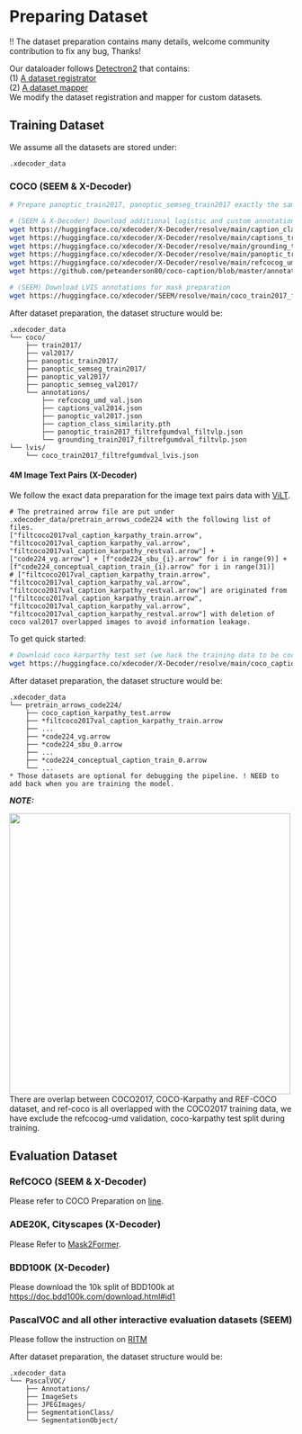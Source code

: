 # Preparing Dataset

:bangbang: The dataset preparation contains many details, welcome community contribution to fix any bug, Thanks!

Our dataloader follows [Detectron2](https://github.com/facebookresearch/detectron2) that contains: <br/>
(1) [A dataset registrator](datasets/registration) <br/>
(2) [A dataset mapper](datasets/dataset_mappers) <br/>
We modify the dataset registration and mapper for custom datasets.

## Training Dataset
We assume all the datasets are stored under:
```
.xdecoder_data
```

### COCO (SEEM & X-Decoder)

```sh
# Prepare panoptic_train2017, panoptic_semseg_train2017 exactly the same as [Mask2Fomer](https://github.com/facebookresearch/Mask2Former/tree/main/datasets)

# (SEEM & X-Decoder) Download additional logistic and custom annotation files to .xdecoder_data/coco/annotations
wget https://huggingface.co/xdecoder/X-Decoder/resolve/main/caption_class_similarity.pth
wget https://huggingface.co/xdecoder/X-Decoder/resolve/main/captions_train2017_filtrefgumdval_filtvlp.json
wget https://huggingface.co/xdecoder/X-Decoder/resolve/main/grounding_train2017_filtrefgumdval_filtvlp.json
wget https://huggingface.co/xdecoder/X-Decoder/resolve/main/panoptic_train2017_filtrefgumdval_filtvlp.json
wget https://huggingface.co/xdecoder/X-Decoder/resolve/main/refcocog_umd_val.json
wget https://github.com/peteanderson80/coco-caption/blob/master/annotations/captions_val2014.json

# (SEEM) Download LVIS annotations for mask preparation
wget https://huggingface.co/xdecoder/SEEM/resolve/main/coco_train2017_filtrefgumdval_lvis.json
```

After dataset preparation, the dataset structure would be:
```
.xdecoder_data
└── coco/
    ├── train2017/
    ├── val2017/
    ├── panoptic_train2017/
    ├── panoptic_semseg_train2017/
    ├── panoptic_val2017/
    ├── panoptic_semseg_val2017/
    └── annotations/
        ├── refcocog_umd_val.json
        ├── captions_val2014.json
        ├── panoptic_val2017.json
        ├── caption_class_similarity.pth
        ├── panoptic_train2017_filtrefgumdval_filtvlp.json
        └── grounding_train2017_filtrefgumdval_filtvlp.json
└── lvis/
    └── coco_train2017_filtrefgumdval_lvis.json
```

#### 4M Image Text Pairs (X-Decoder)
We follow the exact data preparation for the image text pairs data with [ViLT](https://github.com/dandelin/ViLT/blob/master/DATA.md).
```
# The pretrained arrow file are put under .xdecoder_data/pretrain_arrows_code224 with the following list of files.
["filtcoco2017val_caption_karpathy_train.arrow", "filtcoco2017val_caption_karpathy_val.arrow", "filtcoco2017val_caption_karpathy_restval.arrow"] + ["code224_vg.arrow"] + [f"code224_sbu_{i}.arrow" for i in range(9)] + [f"code224_conceptual_caption_train_{i}.arrow" for i in range(31)]
# ["filtcoco2017val_caption_karpathy_train.arrow", "filtcoco2017val_caption_karpathy_val.arrow", "filtcoco2017val_caption_karpathy_restval.arrow"] are originated from ["filtcoco2017val_caption_karpathy_train.arrow", "filtcoco2017val_caption_karpathy_val.arrow", "filtcoco2017val_caption_karpathy_restval.arrow"] with deletion of coco val2017 overlapped images to avoid information leakage.
```

To get quick started:
```sh 
# Download coco karparthy test set (we hack the training data to be coco_caption_karpathy_test.arrow only for quick start in the codebase)
wget https://huggingface.co/xdecoder/X-Decoder/resolve/main/coco_caption_karpathy_test.arrow
```

After dataset preparation, the dataset structure would be:
```
.xdecoder_data
└── pretrain_arrows_code224/
    ├── coco_caption_karpathy_test.arrow
    ├── *filtcoco2017val_caption_karpathy_train.arrow
    ├── ...
    ├── *code224_vg.arrow
    ├── *code224_sbu_0.arrow
    ├── ...
    ├── *code224_conceptual_caption_train_0.arrow
    └── ...
* Those datasets are optional for debugging the pipeline. ! NEED to add back when you are training the model.
```

***NOTE:***

<img src="https://user-images.githubusercontent.com/11957155/226159078-7f817452-76f8-44f4-af7a-9f13f3e02554.png" width="500">
There are overlap between COCO2017, COCO-Karpathy and REF-COCO dataset, and ref-coco is all overlapped with the COCO2017 training data, we have exclude the refcocog-umd validation, coco-karpathy test split during training.

## Evaluation Dataset

### RefCOCO (SEEM & X-Decoder)
Please refer to COCO Preparation on [line](https://github.com/UX-Decoder/Segment-Everything-Everywhere-All-At-Once/blob/v1.0/assets/readmes/DATASET.md#coco-seem--x-decoder).

### ADE20K, Cityscapes (X-Decoder)
Please Refer to [Mask2Former](https://github.com/facebookresearch/Mask2Former/tree/main/datasets).

### BDD100K (X-Decoder)
Please download the 10k split of BDD100k at https://doc.bdd100k.com/download.html#id1

### PascalVOC and all other interactive evaluation datasets (SEEM)
Please follow the instruction on [RITM](https://github.com/SamsungLabs/ritm_interactive_segmentation)

After dataset preparation, the dataset structure would be:
```
.xdecoder_data
└── PascalVOC/
    ├── Annotations/
    ├── ImageSets
    ├── JPEGImages/
    ├── SegmentationClass/
    └── SegmentationObject/
```

